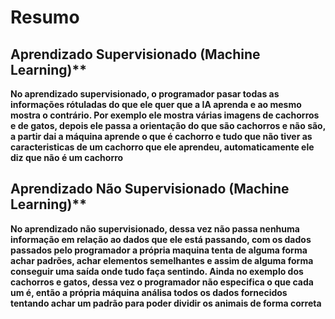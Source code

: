 # Resumo

## Aprendizado Supervisionado (Machine Learning)**

**No aprendizado supervisionado, o programador pasar todas as informações rótuladas do que ele quer que a IA aprenda e ao mesmo mostra o contrário. Por exemplo ele mostra várias imagens de cachorros e de gatos, depois ele passa a orientação do que são cachorros e não são, a partir dai a máquina aprende o que é cachorro e tudo que não tiver as caracteristicas de um cachorro que ele aprendeu, automaticamente ele diz que não é um cachorro**

## Aprendizado Não Supervisionado (Machine Learning)**

**No aprendizado não supervisionado, dessa vez não passa nenhuma informação em relação ao dados que ele está passando, com os dados passados pelo programador a própria maquina tenta de alguma forma achar padrões, achar elementos semelhantes e assim de alguma forma conseguir uma saída onde tudo faça sentindo. Ainda no exemplo dos cachorros e gatos, dessa vez o programador não especifica o que cada um é, então a própria máquina análisa todos os dados fornecidos tentando achar um padrão para poder dividir os animais de forma correta**
